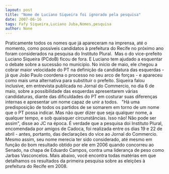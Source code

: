 ```yaml
---
layout: post
title: "Nome de Luciano Siqueira foi ignorado pela pesquisa"
date: 2007-06-16
tags: Fafy Siqueira,Luciano Juba,Nomes,pesquisa
author: None
---
```

Praticamente todos os nomes que j&aacute; apareceram na imprensa, at&eacute; o momento, como poss&iacute;veis candidatos &agrave; prefeitura do Recife no pr&oacute;ximo ano foram considerados na pesquisa do Instituto Plural.&nbsp;
Mas o do vice-prefeito Luciano Siqueira (PCdoB) ficou de fora. E Luciano tem ajudado a esquentar o debate sobre a sucess&atilde;o no munic&iacute;pio. No in&iacute;cio de maio, ele chegou a cobrar maior velocidade do PT na defini&ccedil;&atilde;o da candidatura das esquerdas - j&aacute; que Jo&atilde;o Paulo&nbsp;coordena o processo no seu arco de for&ccedil;as - e apareceu como mais uma alternativa para substituir o prefeito. 
Siqueira falou inclusive, em entrevista publicada no Jornal do Commercio, no dia 6 de maio,&nbsp;sobre a&nbsp;possibilidade das esquerdas apresentarem v&aacute;rias candidaturas, diante das dificuldades do PT em costurar suas diferen&ccedil;as internas e apresentar um nome capaz de unir a todos.
&nbsp;
&quot;H&aacute; uma predisposi&ccedil;&atilde;o de todos os partidos de se somarem em torno de um nome que o PT possa indicar. Mas n&atilde;o quer dizer que seja qualquer nome, a qualquer tempo, e sob quaisquer circunst&acirc;ncias. Isso n&atilde;o! N&atilde;o pode ser assim&quot;, disse ao JC na &eacute;poca.
&Eacute; verdade que a pesquisa doi Instituto Plural, encomendada por amigos de Cadoca, foi realizada entre os dias 19 e 22 de abril -&nbsp;antes, portanto, das declara&ccedil;&otilde;es do vice ao Jornal do Commercio. 
Mesmo assim, seu nome merecia ter&nbsp;sido considerado, at&eacute; mesmo em fun&ccedil;&atilde;o do bom resultado obtido por ele em 2006 quando concorreu ao Senado, na chapa de Eduardo Campos, contra&nbsp;uma lideran&ccedil;a de peso como Jarbas Vasconcelos.
Mais abaixo, voc&ecirc; encontra todas&nbsp;mat&eacute;rias em que detalhamos os resultados da primeira pesquisa sobre as elei&ccedil;&otilde;es &agrave; prefeitura do Recife em 2008. 